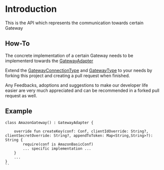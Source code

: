 # Introduction
This is the API which represents the communication towards certain Gateway

## How-To
The concrete implementation of a certain Gateway needs to be implementerd towards the [GatewayAdapter](src%2Fmain%2Fkotlin%2Fio%2Fapiable%2Fgateways%2Fadapter%2FGatewayAdapter.kt)

Extend the [GatewayConnectionType](src/main/kotlin/io/apiable/gateways/adapter/models/conf/GatewayConnectionType.kt) and [GatewayType](src/main/kotlin/io/apiable/gateways/adapter/models/conf/GatewayType.kt) to your needs by forking this project and creating a pull request when finished.

Any Feedbacks, adoptions and suggestions to make our developer life easier are very much appreciated and can be recommended in a forked pull request as well.

## Example
```(kotlin)
class AmazonGateway() : GatewayAdapter {

    override fun createKey(conf: Conf, clientIdOverride: String?, clientSecretOverride: String?, appendToToken: Map<String,String>?): String {
        require(conf is AmazonBasicConf)
        ... specific implementation ...
    }
    ...
}
``
